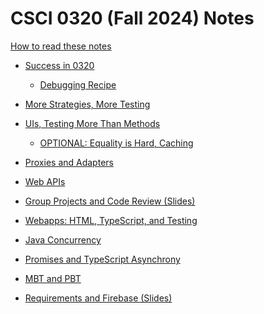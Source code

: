 # CSCI 0320 (Fall 2024) Notes

[How to read these notes](./home.md) 

- [Success in 0320](./success-in-0320/success-in-0320.md)
  - [Debugging Recipe](./success-in-0320/recipe.md)
- [More Strategies, More Testing](./comparators-and-testing/comparators-and-testing.md)
- [UIs, Testing More Than Methods](./mocking-console/mocking-console.md)
  - [OPTIONAL: Equality is Hard, Caching](./equality-contracts/equality-contracts.md) 
- [Proxies and Adapters](./proxies-adapters/proxies-adapters.md) 

- [Web APIs](./apis-integration/apis-integration.md)

<!-- Slides: Last updated Sep. 24, 2024 -->
- [Group Projects and Code Review (Slides)](./slides-links/groups-and-code-review.md) 

<!-- Prep for Sprint 3.1 -->
- [Webapps: HTML, TypeScript, and Testing](./html-react-playwright/html-react-playwright.md)
 
<!-- - [Generics, Typecasting, and Narrowing](./generics-wildcards/generics-wildcards.md)  -->

- [Java Concurrency](./java-concurrency/java-concurrency.md)
- [Promises and TypeScript Asynchrony](./promises-fetch-prs/promises-fetch-prs.md)
 
- [MBT and PBT](./mbt_pbt/mbt_pbt.md) 

<!-- Slides: Last updated Sep. 24, 2024 -->
- [Requirements and Firebase (Slides)](./slides-links/requirements-and-firebase.md) 


<!-- - [Thinking About Algorithms](./algorithms/algorithms.md) -->

<!-- - [Privacy and (sketching) Threat Modeling](./security/security_and_threat_modeling.md) -->


 <!-- Generic Types and Wildcards, Fuzz Testing -->

<!-- 


<!-- [Lecture 13]()
[Lecture 14]()
[Lecture 15]()
[Lecture 16]()
[Lecture 17]()
[Lecture 18]()
[Lecture 19]()
[Lecture 20]()
[Lecture 21]()
[Lecture 22]()
[Lecture 23]()
[Lecture 24]()

 -->
